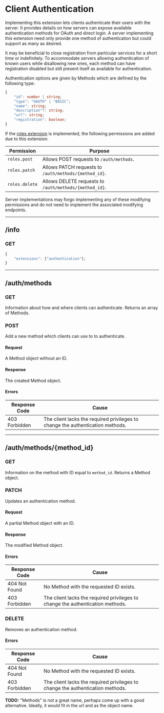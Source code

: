 Client Authentication
=====================
Implementing this extension lets clients authenticate their users with the server.
It provides details on how servers can expose available authentication methods for OAuth and direct login.
A server implementing this extension need only provide one method of authentication but could support as many as desired.

It may be beneficial to close registration from particular services for a short time or indefinitely.
To accommodate servers allowing authentication of known users while disallowing new ones, each method can have registration disabled but still present itself as available for authentication.

Authentication options are given by Methods which are defined by the following type:
```typescript
{
	"id": number | string;
	"type": "OAUTH" | "BASIC";
	"name": string;
	"description"?: string;
	"url": string;
	"registration": boolean;
}
```

If the [roles extension](./roles.md) is implemented, the following permissions are added due to this extension:

| Permission     | Purpose                                                |
|----------------|--------------------------------------------------------|
| `roles.post`   | Allows POST requests to `/auth/methods`.               |
| `roles.patch`  | Allows PATCH requests to `/auth/methods/{method_id}`.  |
| `roles.delete` | Allows DELETE requests to `/auth/methods/{method_id}`. |

Server implementations may forgo implementing any of these modifying permissions and do not need to implement the associated modifying endpoints.

--------------------------------------------------------------------------------

## /info
### GET
```typescript
{
	"extensions": ["authentication"];
}
```

--------------------------------------------------------------------------------

## /auth/methods
### GET
Information about how and where clients can authenticate.
Returns an array of Methods.

### POST
Add a new method which clients can use to to authenticate.
#### Request
A Method object without an ID.
#### Response
The created Method object.
#### Errors
| Response Code | Cause                                                                          |
|---------------|--------------------------------------------------------------------------------|
| 403 Forbidden | The client lacks the required privileges to change the authentication methods. |

--------------------------------------------------------------------------------

## /auth/methods/{method_id}
### GET
Information on the method with ID equal to `method_id`.
Returns a Method object.

### PATCH
Updates an authentication method.
#### Request
A partial Method object with an ID.
#### Response
The modified Method object.
#### Errors
| Response Code | Cause                                                                          |
|---------------|--------------------------------------------------------------------------------|
| 404 Not Found | No Method with the requested ID exists.                                        |
| 403 Forbidden | The client lacks the required privileges to change the authentication methods. |

### DELETE
Removes an authentication method.
#### Errors
| Response Code | Cause                                                                          |
|---------------|--------------------------------------------------------------------------------|
| 404 Not Found | No Method with the requested ID exists.                                        |
| 403 Forbidden | The client lacks the required privileges to change the authentication methods. |


**TODO:** "Methods" is not a great name, perhaps come up with a good alternative. Ideally, it would fit in the url and as the object name.